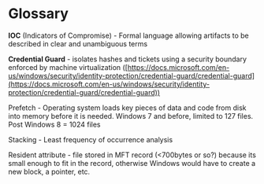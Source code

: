 # Glossary

**IOC** (Indicators of Compromise) - Formal language allowing artifacts to be described in clear and unambiguous terms

**Credential Guard** - isolates hashes and tickets using a security boundary enforced by machine virtualization ([https://docs.microsoft.com/en-us/windows/security/identity-protection/credential-guard/credential-guard](https://docs.microsoft.com/en-us/windows/security/identity-protection/credential-guard/credential-guard))

Prefetch - Operating system loads key pieces of data and code from disk into memory before it is needed. Windows 7 and before, limited to 127 files. Post Windows 8 = 1024 files

Stacking - Least frequency of occurrence analysis

Resident attribute - file stored in MFT record (<700bytes or so?) because its small enough to fit in the record, otherwise Windows would have to create a new block, a pointer, etc.&#x20;
